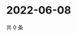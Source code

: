 # 2022-06-08

共 0 条

<!-- BEGIN WEIBO -->
<!-- 最后更新时间 Wed Jun 08 2022 11:19:16 GMT+0800 (China Standard Time) -->

<!-- END WEIBO -->
